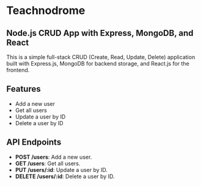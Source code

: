# Teachnodrome

## Node.js CRUD App with Express, MongoDB, and React

This is a simple full-stack CRUD (Create, Read, Update, Delete) application built with Express.js, MongoDB for backend storage, and React.js for the frontend.

## Features

- Add a new user
- Get all users
- Update a user by ID
- Delete a user by ID

## API Endpoints

- **POST /users**: Add a new user.
- **GET /users**: Get all users.
- **PUT /users/:id**: Update a user by ID.
- **DELETE /users/:id**: Delete a user by ID.



